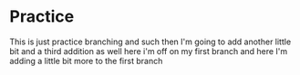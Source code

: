 # Practice

This is just practice branching and such
then I'm going to add another little bit
and a third addition as well
here i'm off on my first branch
and here I'm adding a little bit more to the first branch
